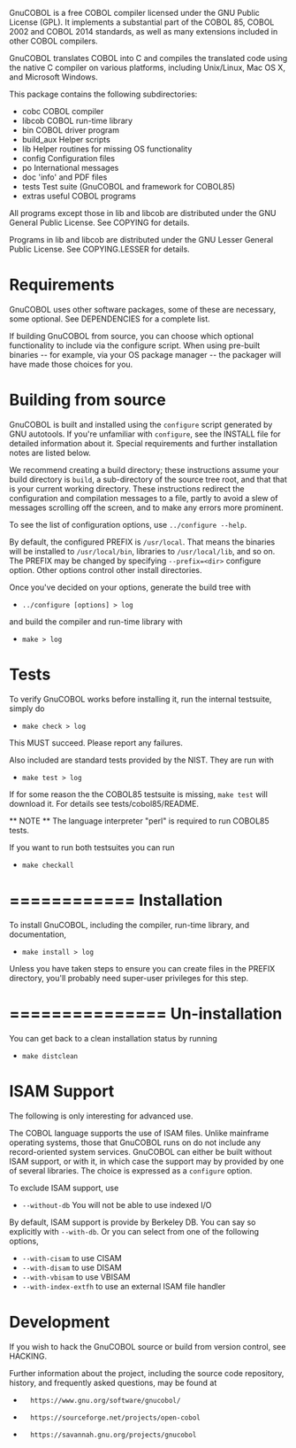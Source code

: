GnuCOBOL is a free COBOL compiler licensed under the GNU Public
License (GPL).  It implements a substantial part of the COBOL 85,
COBOL 2002 and COBOL 2014 standards, as well as many extensions
included in other COBOL compilers.

GnuCOBOL translates COBOL into C and compiles the translated code
using the native C compiler on various platforms, including Unix/Linux,
Mac OS X, and Microsoft Windows.

This package contains the following subdirectories:

*    cobc        COBOL compiler
*    libcob      COBOL run-time library
*    bin         COBOL driver program
*    build_aux   Helper scripts
*    lib         Helper routines for missing OS functionality
*    config      Configuration files
*    po          International messages
*    doc         'info' and PDF files
*    tests       Test suite (GnuCOBOL and framework for COBOL85)
*    extras      useful COBOL programs

All programs except those in lib and libcob are distributed under
the GNU General Public License.  See COPYING for details.

Programs in lib and libcob are distributed under the GNU Lesser
General Public License.  See COPYING.LESSER for details.

Requirements
============

GnuCOBOL uses other software packages, some of these are necessary,
some optional.  See DEPENDENCIES for a complete list.

If building GnuCOBOL from source, you can choose which optional
functionality to include via the configure script.  When using
pre-built binaries -- for example, via your OS package 
manager -- the packager will have made those choices for you.  

Building from source
====================

GnuCOBOL is built and installed using the `configure` script generated
by GNU autotools.  If you're unfamiliar with `configure`, see the
INSTALL file for detailed information about it.  Special requirements
and further installation notes are listed below.

We recommend creating a build directory; these instructions assume
your build directory is `build`, a sub-directory of the source tree
root, and that that is your current working directory.  These
instructions redirect the configuration and compilation messages to a
file, partly to avoid a slew of messages scrolling off the screen, and
to make any errors more prominent.

To see the list of configuration options, use `../configure --help`. 

By default, the configured PREFIX is `/usr/local`.  That means the
binaries will be installed to `/usr/local/bin`, libraries to
`/usr/local/lib`, and so on.  The PREFIX may be changed by specifying
`--prefix=<dir>` configure option.  Other options control other 
install directories.  

Once you've decided on your options, generate the build tree with

*  `../configure [options] > log` 

and build the compiler and run-time library with 

*  `make > log`

Tests
=====

To verify GnuCOBOL works before installing it, run the internal
testsuite, simply do

*  `make check > log`

This MUST succeed.  Please report any failures.

Also included are standard tests provided by the NIST.  They are run
with

* `make test > log`

If for some reason the the COBOL85 testsuite is missing, `make test`
 will download it.  For details see tests/cobol85/README.

** NOTE **
   The language interpreter "perl" is required to run COBOL85 tests.


 If you want to run both testsuites you can run
 
 *  `make checkall`

============ 
Installation
============

To install GnuCOBOL, including the compiler, run-time library, and
 documentation, 
 
 * `make install > log`

Unless you have taken steps to ensure you can create files in the
PREFIX directory, you'll probably need super-user privileges for this step.  


=============== 
Un-installation
===============

You can get back to a clean installation status by running

*  `make distclean`

ISAM Support
============

The following is only interesting for advanced use.  

The COBOL language supports the use of ISAM files.  Unlike mainframe
operating systems, those that GnuCOBOL runs on do not include any
record-oriented system services. GnuCOBOL can either be built without
ISAM support, or with it, in which case the support may by provided by
one of several libraries.  The choice is expressed as a `configure`
option.

To exclude ISAM support, use 

*  `--without-db` You will not be able to use indexed I/O

By default, ISAM support is provide by Berkeley DB. You can say so
explicitly with `--with-db`.  Or you can select from one of the
following options,

*  `--with-cisam` to use CISAM
*  `--with-disam` to use DISAM
*  `--with-vbisam` to use VBISAM
*  `--with-index-extfh` to use an external ISAM file handler

Development
===========

If you wish to hack the GnuCOBOL source or build from version control,
see HACKING.

Further information about the project, including the source code repository, history, and frequently asked questions, may be found at 

*		https://www.gnu.org/software/gnucobol/
*		https://sourceforge.net/projects/open-cobol
*		https://savannah.gnu.org/projects/gnucobol

